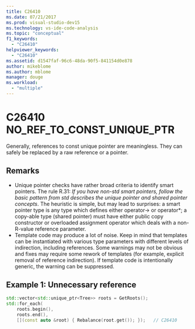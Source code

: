 ```yaml
---
title: C26410
ms.date: 07/21/2017
ms.prod: visual-studio-dev15
ms.technology: vs-ide-code-analysis
ms.topic: "conceptual"
f1_keywords:
  - "C26410"
helpviewer_keywords:
  - "C26410"
ms.assetid: d1547faf-96c6-48da-90f5-841154d0e878
author: mikeblome
ms.author: mblome
manager: douge
ms.workload:
  - "multiple"
---
```

# C26410  NO_REF_TO_CONST_UNIQUE_PTR
Generally, references to const unique pointer are meaningless. They can safely be replaced by a raw reference or a pointer.

## Remarks
- Unique pointer checks have rather broad criteria to identify smart pointers. The rule R.31: *If you have non-std smart pointers, follow the basic pattern from std describes the unique pointer and shared pointer concepts*. The heuristic is simple, but may lead to surprises: a smart pointer type is any type which defines either operator-> or operator\*; a copy-able type (shared pointer) must have either public copy constructor or overloaded assignment operator which deals with a non-R-value reference parameter.
- Template code may produce a lot of noise. Keep in mind that templates can be instantiated with various type parameters with different levels of indirection, including references. Some warnings may not be obvious and fixes may require some rework of templates (for example, explicit removal of reference indirection). If template code is intentionally generic, the warning can be suppressed.

## Example 1: Unnecessary reference
```cpp
std::vector<std::unique_ptr<Tree>> roots = GetRoots();
std::for_each(
    roots.begin(),
    roots.end(),
    [](const auto &root) { Rebalance(root.get()); });   // C26410
```